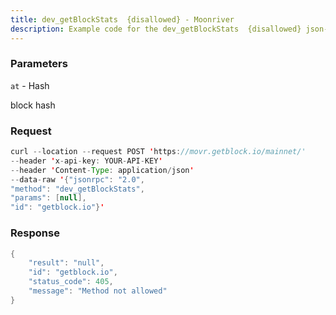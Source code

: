 ```yaml
---
title: dev_getBlockStats  {disallowed} - Moonriver
description: Example code for the dev_getBlockStats  {disallowed} json-rpc method. Сomplete guide on how to use dev_getBlockStats  {disallowed} json-rpc in GetBlock.io Web3 documentation.
---
```


### Parameters


`at` - Hash

block hash

### Request

``` java
curl --location --request POST 'https://movr.getblock.io/mainnet/' 
--header 'x-api-key: YOUR-API-KEY' 
--header 'Content-Type: application/json' 
--data-raw '{"jsonrpc": "2.0",
"method": "dev_getBlockStats",
"params": [null],
"id": "getblock.io"}'
```

###  Response

``` java
{
    "result": "null",
    "id": "getblock.io",
    "status_code": 405,
    "message": "Method not allowed"
}
```

